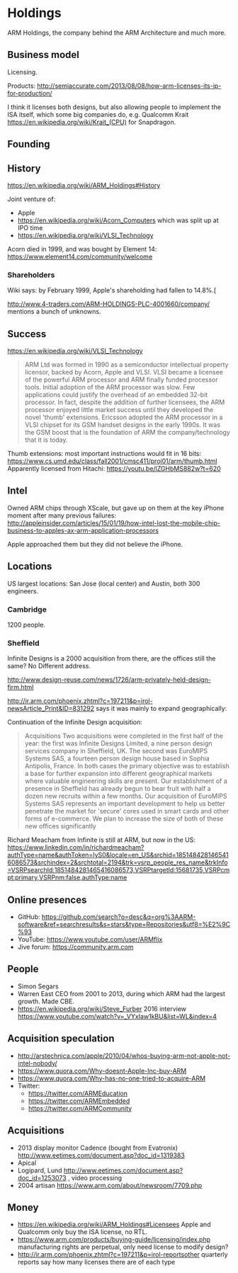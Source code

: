# Holdings

ARM Holdings, the company behind the ARM Architecture and much more.

## Business model

Licensing.

Products: <http://semiaccurate.com/2013/08/08/how-arm-licenses-its-ip-for-production/>

I think it licenses both designs, but also allowing people to implement the ISA itself, which some big companies do, e.g. Qualcomm Krait <https://en.wikipedia.org/wiki/Krait_(CPU)> for Snapdragon.

## Founding

## History

https://en.wikipedia.org/wiki/ARM_Holdings#History

Joint venture of:

- Apple
- https://en.wikipedia.org/wiki/Acorn_Computers which was split up at IPO time
- https://en.wikipedia.org/wiki/VLSI_Technology

Acorn died in 1999, and was bought by Element 14: https://www.element14.com/community/welcome

### Shareholders

Wiki says: by February 1999, Apple's shareholding had fallen to 14.8%.[

http://www.4-traders.com/ARM-HOLDINGS-PLC-4001660/company/ mentions a bunch of unknowns.

## Success

<https://en.wikipedia.org/wiki/VLSI_Technology>

> ARM Ltd was formed in 1990 as a semiconductor intellectual property licensor, backed by Acorn, Apple and VLSI. VLSI became a licensee of the powerful ARM processor and ARM finally funded processor tools. Initial adoption of the ARM processor was slow. Few applications could justify the overhead of an embedded 32-bit processor. In fact, despite the addition of further licensees, the ARM processor enjoyed little market success until they developed the novel 'thumb' extensions. Ericsson adopted the ARM processor in a VLSI chipset for its GSM handset designs in the early 1990s. It was the GSM boost that is the foundation of ARM the company/technology that it is today.

Thumb extensions: most important instructions would fit in 16 bits: <https://www.cs.umd.edu/class/fall2001/cmsc411/proj01/arm/thumb.html> Apparently licensed from Hitachi: <https://youtu.be/lZGHbMS882w?t=620>

## Intel

Owned ARM chips through XScale, but gave up on them at the key iPhone moment after many previous failures: <http://appleinsider.com/articles/15/01/19/how-intel-lost-the-mobile-chip-business-to-apples-ax-arm-application-processors>

Apple approached them but they did not believe the iPhone.

## Locations

US largest locations: San Jose (local center) and Austin, both 300 engineers.

### Cambridge

1200 people.

### Sheffield

Infinite Designs is a 2000 acquisition from there, are the offices still the same? No Different address.

<http://www.design-reuse.com/news/1726/arm-privately-held-design-firm.html>

<http://ir.arm.com/phoenix.zhtml?c=197211&p=irol-newsArticle_Print&ID=831292> says it was mainly to expand geographically:

Continuation of the Infinite Design acquisition:

> Acquisitions Two acquisitions were completed in the first half of the year: the first was Infinite Designs Limited, a nine person design services company in Sheffield, UK. The second was EuroMIPS Systems SAS, a fourteen person design house based in Sophia Antipolis, France. In both cases the primary objective was to establish a base for further expansion into different geographical markets where valuable engineering skills are present. Our establishment of a presence in Sheffield has already begun to bear fruit with half a dozen new recruits within a few months. Our acquisition of EuroMIPS Systems SAS represents an important development to help us better penetrate the market for 'secure' cores used in smart cards and other forms of e-commerce. We plan to increase the size of both of these new offices significantly

Richard Meacham from Infinite is still at ARM, but now in the US: https://www.linkedin.com/in/richardmeacham?authType=name&authToken=IyS0&locale=en_US&srchid=1851484281465416086573&srchindex=2&srchtotal=2194&trk=vsrp_people_res_name&trkInfo=VSRPsearchId:1851484281465416086573,VSRPtargetId:15681735,VSRPcmpt:primary,VSRPnm:false,authType:name

## Online presences

- GitHub: <https://github.com/search?o=desc&q=org%3AARM-software&ref=searchresults&s=stars&type=Repositories&utf8=%E2%9C%93>
- YouTube: <https://www.youtube.com/user/ARMflix>
- Jive forum: https://community.arm.com

## People

- Simon Segars
- Warren East CEO from 2001 to 2013, during which ARM had the largest growth. Made CBE.
- <https://en.wikipedia.org/wiki/Steve_Furber> 2016 interview <https://www.youtube.com/watch?v=_VYxIaw1kBU&list=WL&index=4>

## Acquisition speculation

- http://arstechnica.com/apple/2010/04/whos-buying-arm-not-apple-not-intel-nobody/
- https://www.quora.com/Why-doesnt-Apple-Inc-buy-ARM
- https://www.quora.com/Why-has-no-one-tried-to-acquire-ARM
- Twitter:
    - https://twitter.com/ARMEducation
    - https://twitter.com/ARMEmbedded
    - https://twitter.com/ARMCommunity

## Acquisitions

- 2013 display monitor Cadence (bought from Evatronix) http://www.eetimes.com/document.asp?doc_id=1319383
- Apical
- Logipard, Lund http://www.eetimes.com/document.asp?doc_id=1253073 , video processing
- 2004 artisan https://www.arm.com/about/newsroom/7709.php

## Money

- <https://en.wikipedia.org/wiki/ARM_Holdings#Licensees> Apple and Qualcomm only buy the ISA license, no RTL.
- <https://www.arm.com/products/buying-guide/licensing/index.php> manufacturing rights are perpetual, only need license to modify design?
- <http://ir.arm.com/phoenix.zhtml?c=197211&p=irol-reportsother> quarterly reports say how many licenses there are of each type
